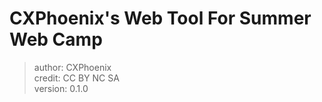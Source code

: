 CXPhoenix's Web Tool For Summer Web Camp
===

> author: CXPhoenix\
> credit: CC BY NC SA\
> version: 0.1.0